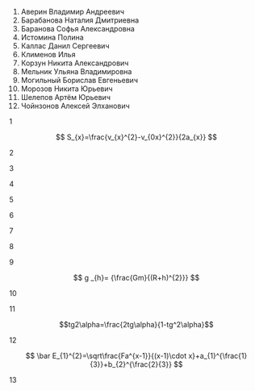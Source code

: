 1. Аверин Владимир Андреевич
2. Барабанова Наталия Дмитриевна
3. Баранова Софья Александровна
4. Истомина Полина
5. Каллас Данил Сергеевич
6. Клименов Илья
7. Корзун Никита Александрович
8. Мельник Ульяна Владимировна
9. Могильный Борислав Евгеньевич
10. Морозов Никита Юрьевич
11. Шелепов Артём Юрьевич
12. Чойнзонов Алексей Элханович

1

$$ S_{x}=\frac{v_{x}^{2}-v_{0x}^{2}}{2a_{x}} $$

2


3


4


5


6


7


8


9

$$ g _{h}= {\frac{Gm}{(R+h)^{2}}} $$

10




11

$$tg2\alpha=\frac{2tg\alpha}{1-tg^2\alpha}$$

12

$$ \bar E_{1}^{2}=\sqrt\frac{Fa^{x-1}}{(x-1)\cdot x}+a_{1}^{\frac{1}{3}}+b_{2}^{\frac{2}{3}} $$

13


